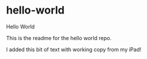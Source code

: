 # hello-world
Hello World

This is the readme for the hello world repo.

I added this bit of text with working copy from my iPad!